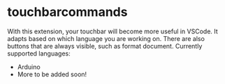 # touchbarcommands 

With this extension, your touchbar will become more useful in VSCode.
It adapts based on which language you are working on.
There are also buttons that are always visible, such as format document.
Currently supported languages:
- Arduino
- More to be added soon!